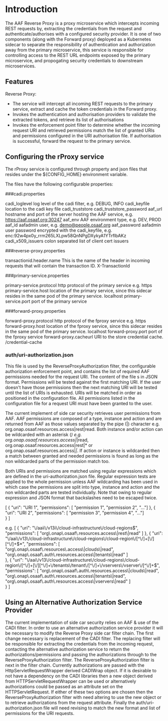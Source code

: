 # Introduction

The AAF Reverse Proxy is a proxy microservice which intercepts incoming REST requests by, extracting the credentials from the request and authenticate/authorises
with a configured security provider. It is one of two components (along with the Forward proxy) deployed as a Kubernetes sidecar to
separate the responsibility of authentication and authorization away from the primary microservice, this service is responsible for
controlling access to the REST URL endpoints exposed by the primary microservice, and propogating security credentials to downstream microservices. 

## Features

Reverse Proxy:

* The service will intercept all incoming REST requests to the primary service, extract and cache the token credentials in the Forward proxy.
* Invokes the authentication and authorisation providers to validate the extracted tokens, and retrieve its list of authorisations
* Invokes the enforcement point filter to determine whether the incoming request URI and retrieved permissions match the list of granted URIs and permissions
  configured in the URI authorisation file. If authorisation is successful, forward the request to the primary service.

## Configuring the rProxy service
The rProxy service is configured through property and json files that resides under the ${CONFIG_HOME} environment variable.

The files have the following configurable properties:

###cadi.properties

cadi_loglevel log level of the cadi filter, e.g. DEBUG, INFO
cadi_keyfile  location to the cadi key file
cadi_truststore 
cadi_truststore_password
aaf_url hostname and port of the server hosting the AAF service, e.g. https://aaf.osaaf.org:30247
aaf_env AAF environment type, e.g. DEV, PROD
aaf_id aafadmin user, e.g. demo@people.osaaf.org
aaf_password aafadmin user password encrypted with the cadi_keyfile, e.g. enc:92w4px0y_rrm265LXLpw58QnNPgDXykyA1YTrflbAKz
cadi_x509_issuers colon separated list of client cert issuers

###reverse-proxy.properties

transactionid.header.name	This is the name of the header in incoming requests that will contain the transaction ID.	X-TransactionId

###primary-service.properties

primary-service.protocol http protocol of the primary service e.g. https
primary-service.host location of the primary service, since this sidecar resides in the same pod of the primary service. localhost
primary-service.port port of the primary service

###forward-proxy.properties

forward-proxy.protocol http protocol of the fproxy service e.g. https
forward-proxy.host location of the fproxy service, since this sidecar resides in the same pod of the primary service. localhost
forward-proxy.port port of the fproxy service
forward-proxy.cacheurl URI to the store credential cache. /credential-cache

### auth/uri-authorization.json
This file is used by the ReverseProxyAuthorization filter, the configurable authorization enforcement point, and contains the list of required AAF permissions needed for the request URI. The content of the file s in JSON format. Permissions will be tested against the first matching URI. If the user doesn't have those permissions then the next matching URI will be tested until the list of URIs is exhausted. URIs will be matched in order as positioned in the configuration file. All permissions listed in the configuration file for a request URI must have been granted to the user. 

The current implement of side car security retrieves user permissions from AAF. AAF permissions are composed of a type, instance and action and are returned from AAF as those values separated by the pipe (|) character e.g. org.onap.osaaf.resources.access|rest|read. Both instance and/or action can be wildcarded with an asterisk (*) e.g. org.onap.osaaf.resources.access|*|read, org.onap.osaaf.resources.access|rest|* or org.onap.osaaf.resources.access|*|*.  If action or instance is wildcarded then a match between granted and needed permissions is found as long as the non wildcarded parts of the permission match too.

Both URIs and permissions are matched using regular expressions which are defined in the uri-authorization.json file. Regular expression tests are applied to the whole permission unless AAF wildcarding has been used in which case the permissions are split into type, instance and action and the non wildcarded parts are tested individually.  Note that owing to regular expression and JSON format that backslashes need to be escaped twice.

[
    {
      "uri": "URI 1",
      "permissions": [
        "permission 1",
        "permission 2",
        "..."]
    },
    {
      "uri": "URI 2",
      "permissions": [
        "permission 3",
        "permission 4",
        "..."]     
    }
]

e.g.
[
    {
      "uri": "\\/aaii\\/v13i\\/cloud-infrastructure\\/cloud-regions$",
      "permissions": [
        "org\\.onap\\.osaaf\\.resources.access\\|rest\\|read"
       ]
    },
    {
      "uri": "\\/aai\\/v13\\/cloud-infrastructure\\/cloud-regions\\/cloud-region\\/[^\\/]+[\\/][^\\/]+$*",
      "permissions": [
        "org\\.onap\\.osaaf\\.resources\\.access\\|clouds\\|read",
        "org\\.onap\\.osaaf\\.auth\\.resources.access\\|tenants\\|read"
      ]     
    },
    {
      "uri": "\\/aai\\/v13\\/cloud-infrastructure\\/cloud-regions\\/cloud-region\\/[^\\/]+[\\/][^\\/]+\\/tenants\\/tenant\\/[^\\/]+\\/vservers\\/vserver\\/[^\\/]+$",
      "permissions": [
        "org\\.onap\\.osaaf\\.auth\\.resources.access\\|clouds\\|read",
        "org\\.onap\\.osaaf\\.auth\\.resources.access\\|tenants\\|read",
        "org\\.onap\\.osaaf\\.auth\\.resources.access\\|vservers\\|read"
      ]     
    }
]

## Using an Alternative Authorization Service Provider

The current implementation of side car security relies on AAF & use of the CADI filter. In order to use an alternative authorization service provider it will be necessary to modify the Reverse Proxy side car filter chain. The first change necessary is replacement of the CADI filter. The replacing filter will be responsible for extracting the credentials from the incoming request, contacting the alternative authorization service to return the authorizations/permissions and passing the authorizations through to the ReverseProxyAuthorization filter. The ReverseProxyAuthorization filter is next in the filter chain.  Currently authorizations are passed with the HttpServletRequestWrapper derived CADIWrap object. If it is desirable to not have a dependency on the CADI libraries then a new object derived from HTTPServletRequestWrapper can be used or alternatively authorizations could be passed as an attribute set on the HTTPServletRequest. If either of these two options are chosen then the ReverseProxyAuthorization filter with need altering to use the new object or to retrieve authorizations from the request attribute. Finally the auth/uri-authorization.json file will need revising to match the new format and list of permissions for the URI requests. 
